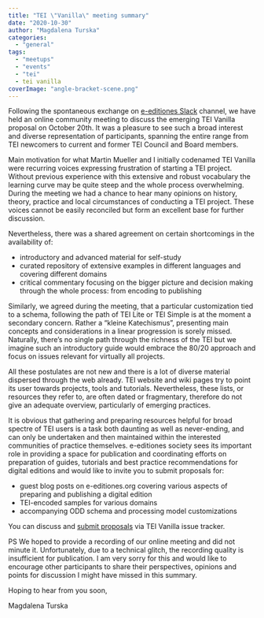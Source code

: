 ```yaml
---
title: "TEI \"Vanilla\" meeting summary"
date: "2020-10-30"
author: "Magdalena Turska"
categories: 
  - "general"
tags: 
  - "meetups"
  - "events"
  - "tei"
  - tei vanilla
coverImage: "angle-bracket-scene.png"
---
```


Following the spontaneous exchange on [e-editiones Slack](https://join.slack.com/t/e-editiones/shared_invite/zt-e19jc03q-OFaVni~_lh6emSHen6pswg) channel, we have held an online community meeting to discuss the emerging TEI Vanilla proposal on October 20th. It was a pleasure to see such a broad interest and diverse representation of participants, spanning the entire range from TEI newcomers to current and former TEI Council and Board members.

Main motivation for what Martin Mueller and I initially codenamed TEI Vanilla were recurring voices expressing frustration of starting a TEI project. Without previous experience with this extensive and robust vocabulary the learning curve may be quite steep and the whole process overwhelming. During the meeting we had a chance to hear many opinions on history, theory, practice and local circumstances of conducting a TEI project. These voices cannot be easily reconciled but form an excellent base for further discussion.

Nevertheless, there was a shared agreement on certain shortcomings in the availability of:

- introductory and advanced material for self-study
- curated repository of extensive examples in different languages and covering different domains
- critical commentary focusing on the bigger picture and decision making through the whole process: from encoding to publishing

Similarly, we agreed during the meeting, that a particular customization tied to a schema, following the path of TEI Lite or TEI Simple is at the moment a secondary concern. Rather a “kleine Katechismus”, presenting main concepts and considerations in a linear progression is sorely missed. Naturally, there’s no single path through the richness of the TEI but we imagine such an introductory guide would embrace the 80/20 approach and focus on issues relevant for virtually all projects.

All these postulates are not new and there is a lot of diverse material dispersed through the web already. TEI website and wiki pages try to point its user towards projects, tools and tutorials. Nevertheless, these lists, or resources they refer to, are often dated or fragmentary, therefore do not give an adequate overview, particularly of emerging practices.

It is obvious that gathering and preparing resources helpful for broad spectre of TEI users is a task both daunting as well as never-ending, and can only be undertaken and then maintained within the interested communities of practice themselves. e-editiones society sees its important role in providing a space for publication and coordinating efforts on preparation of guides, tutorials and best practice recommendations for digital editions and would like to invite you to submit proposals for:

- guest blog posts on e-editiones.org covering various aspects of preparing and publishing a digital edition
- TEI-encoded samples for various domains
- accompanying ODD schema and processing model customizations

You can discuss and [submit proposals](https://github.com/eeditiones/tei-vanilla/issues) via TEI Vanilla issue tracker.

PS We hoped to provide a recording of our online meeting and did not minute it. Unfortunately, due to a technical glitch, the recording quality is insufficient for publication. I am very sorry for this and would like to encourage other participants to share their perspectives, opinions and points for discussion I might have missed in this summary.

Hoping to hear from you soon,

Magdalena Turska
